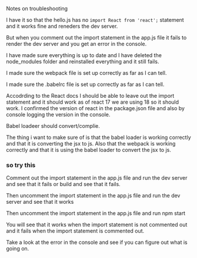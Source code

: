 Notes on troubleshooting

I have it so that the hello.js has no `import React from 'react';` statement and it works fine and reneders the dev server.

But when you comment out the import statement in the app.js file it fails to render the dev server and you get an error in the console.

I have made sure everything is up to date and I have deleted the node_modules folder and reinstalled everything and it still fails.

I made sure the webpack file is set up correctly as far as I can tell.

I made sure the .babelrc file is set up correctly as far as I can tell. 

Accodrding to the React docs I should be able to leave out the import statement and it should work as of react 17   we are using 18 so it should work. I confirmed the version of react in the package.json file and also by console logging the version in the console.

Babel loadeer should convert/complie.

The thing i want to make sure of is that the babel loader is working correctly and that it is converting the jsx to js.  Also that the webpack is working correctly and that it is using the babel loader to convert the jsx to js.  

### so try this

Comment out the import statement in the app.js file and run the dev server and see that it fails or build and see that it fails.

Then uncomment the import statement in the app.js file and run the dev server and see that it works


Then uncomment the import statement in the app.js file and run npm start

You will see that it works when the import statement is not commented out and it fails when the import statement is commented out.

Take a look at the error in the console and see if you can figure out what is going on.

